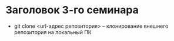 # Заголовок 3-го семинара

 * git clone <url-адрес репозитория> – клонирование внешнего репозитория на  локальный ПК
